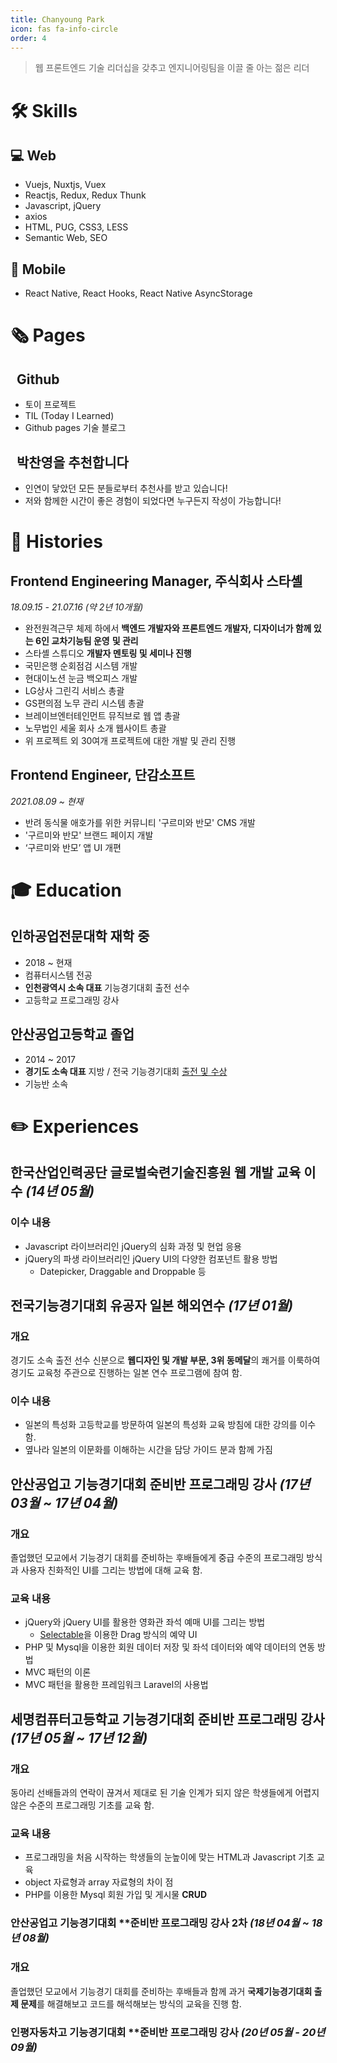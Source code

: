 ```yaml
---
title: Chanyoung Park
icon: fas fa-info-circle
order: 4
---
```

<style>
    .social {
        color: inherit;
        text-decoration: none;
    }
</style>
> 웹 프론트엔드 기술 리더십을 갖추고 엔지니어링팀을 이끌 줄 아는 젊은 리더

# 🛠 Skills
## 💻 Web
- Vuejs, Nuxtjs, Vuex
- Reactjs, Redux, Redux Thunk
- Javascript, jQuery
- axios
- HTML, PUG, CSS3, LESS
- Semantic Web, SEO

## 📱 Mobile
- React Native, React Hooks, React Native AsyncStorage

# 🗞 Pages
## <i class="fab fa-github"></i>&nbsp;&nbsp;Github
- 토이 프로젝트
- TIL (Today I Learned)
- Github pages 기술 블로그

## <i class="fas fa-award"></i>&nbsp;&nbsp;박찬영을 추천합니다
- 인연이 닿았던 모든 분들로부터 추천사를 받고 있습니다!
- 저와 함께한 시간이 좋은 경험이 되었다면 누구든지 작성이 가능합니다!

# 📖 Histories
## Frontend Engineering Manager, 주식회사 스타셸
*18.09.15 - 21.07.16 (약 2년 10개월)*

- 완전원격근무 체제 하에서 **백엔드 개발자와 프론트엔드 개발자, 디자이너가 함께 있는 6인 교차기능팀 운영** **및 관리**
- 스타셸 스튜디오 **개발자 멘토링 및 세미나 진행**
- 국민은행 순회점검 시스템 개발
- 현대이노션 눈금 백오피스 개발
- LG상사 그린긱 서비스 총괄
- GS편의점 노무 관리 시스템 총괄
- 브레이브엔터테인먼트 뮤직브로 웹 앱 총괄
- 노무법인 세울 회사 소개 웹사이트 총괄
- 위 프로젝트 외 30여개 프로젝트에 대한 개발 및 관리 진행

## Frontend Engineer, 단감소프트
*2021.08.09 ~ 현재*

- 반려 동식물 애호가를 위한 커뮤니티 '구르미와 반모' CMS 개발
- '구르미와 반모' 브랜드 페이지 개발
- ‘구르미와 반모’ 앱 UI 개편

# 🎓 Education
## 인하공업전문대학 재학 중
- 2018 ~ 현재
- 컴퓨터시스템 전공
- **인천광역시 소속 대표** 기능경기대회 출전 선수
- 고등학교 프로그래밍 강사

## 안산공업고등학교 졸업
- 2014 ~ 2017
- **경기도 소속 대표** 지방 / 전국 기능경기대회 [출전 및 수상][수상]
- 기능반 소속

# ✏️ Experiences
## 한국산업인력공단 글로벌숙련기술진흥원 웹 개발 교육 이수 *(14년 05월)*
### 이수 내용
- Javascript 라이브러리인 jQuery의 심화 과정 및 현업 응용
- jQuery의 파생 라이브러리인 jQuery UI의 다양한 컴포넌트 활용 방법
    - Datepicker, Draggable and Droppable 등

## 전국기능경기대회 유공자 일본 해외연수 *(17년 01월)*
### 개요
경기도 소속 출전 선수 신분으로 **웹디자인 및 개발 부문, 3위 동메달**의 쾌거를 이룩하여 경기도 교육청 주관으로 진행하는 일본 연수 프로그램에 참여 함.  
### 이수 내용
- 일본의 특성화 고등학교를 방문하여 일본의 특성화 교육 방침에 대한 강의를 이수함.
- 옆나라 일본의 이문화를 이해하는 시간을 담당 가이드 분과 함께 가짐

## 안산공업고 기능경기대회 준비반 프로그래밍 강사 *(17년 03월 ~ 17년 04월)*
### 개요
졸업했던 모교에서 기능경기 대회를 준비하는 후배들에게 중급 수준의 프로그래밍 방식과 사용자 친화적인 UI를 그리는 방법에 대해 교육 함.  
### 교육 내용
- jQuery와 jQuery UI를 활용한 영화관 좌석 예매 UI를 그리는 방법
    - [Selectable](https://jqueryui.com/selectable/)을 이용한 Drag 방식의 예약 UI
- PHP 및 Mysql을 이용한 회원 데이터 저장 및 좌석 데이터와 예약 데이터의 연동 방법
- MVC 패턴의 이론
- MVC 패턴을 활용한 프레임워크 Laravel의 사용법

## 세명컴퓨터고등학교 기능경기대회 준비반 프로그래밍 강사 *(17년 05월 ~ 17년 12월)*
### 개요
동아리 선배들과의 연락이 끊겨서 제대로 된 기술 인계가 되지 않은 학생들에게 어렵지 않은 수준의 프로그래밍 기초를 교육 함.
### 교육 내용
- 프로그래밍을 처음 시작하는 학생들의 눈높이에 맞는 HTML과 Javascript 기초 교육
- object 자료형과 array 자료형의 차이 점
- PHP를 이용한 Mysql 회원 가입 및 게시물 **CRUD**

### 안산공업고 기능경기대회 **준비반 프로그래밍 강사 2차 *(18년 04월 ~ 18년 08월)*
### 개요
졸업했던 모교에서 기능경기 대회를 준비하는 후배들과 함께 과거 **국제기능경기대회 출제 문제**를 해결해보고 코드를 해석해보는 방식의 교육을 진행 함.

### 인평자동차고 기능경기대회 **준비반 프로그래밍 강사 *(20년 05월 - 20년 09월)*

[수상]: http://m.ansansm.co.kr/news/articleView.html?idxno=31675